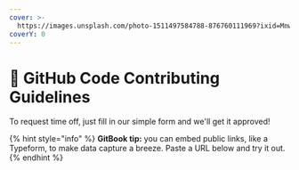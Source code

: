 ```yaml
---
cover: >-
  https://images.unsplash.com/photo-1511497584788-876760111969?ixid=MnwxMjA3fDB8MHxwaG90by1wYWdlfHx8fGVufDB8fHx8&ixlib=rb-1.2.1&auto=format&fit=crop&w=3432&q=80
coverY: 0
---
```


# 🌴 GitHub Code Contributing Guidelines

To request time off, just fill in our simple form and we'll get it approved!

{% hint style="info" %}
**GitBook tip:** you can embed public links, like a Typeform, to make data capture a breeze. Paste a URL below and try it out.
{% endhint %}

